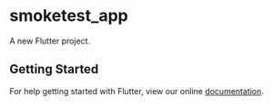 # smoketest_app

A new Flutter project.

## Getting Started

For help getting started with Flutter, view our online
[documentation](https://flutter.io/).
